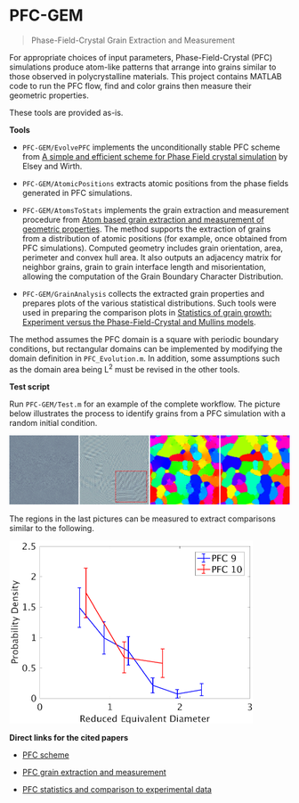 # PFC-GEM

> Phase-Field-Crystal Grain Extraction and Measurement

For appropriate choices of input parameters, Phase-Field-Crystal (PFC) simulations produce atom-like patterns that arrange into grains similar to those observed in polycrystalline materials. This project contains MATLAB code to run the PFC flow, find and color grains then measure their geometric properties.

These tools are provided as-is.


**Tools**
- `PFC-GEM/EvolvePFC` implements the unconditionally stable PFC scheme from [A simple and efficient scheme for Phase Field crystal simulation](https://www.esaim-m2an.org/articles/m2an/abs/2013/05/m2an130074/m2an130074.html) by Elsey and Wirth.

- `PFC-GEM/AtomicPositions` extracts atomic positions from the phase fields generated in PFC simulations.

- `PFC-GEM/AtomsToStats` implements the grain extraction and measurement procedure from [Atom based grain extraction and measurement of geometric properties](https://iopscience.iop.org/article/10.1088/1361-651X/aaa635). The method supports the extraction of grains from a distribution of atomic positions (for example, once obtained from PFC simulations). Computed geometry includes grain orientation, area, perimeter and convex hull area. It also outputs an adjacency matrix for neighbor grains, grain to grain interface length and misorientation, allowing the computation of the Grain Boundary Character Distribution.

- `PFC-GEM/GrainAnalysis` collects the extracted grain properties and prepares plots of the various statistical distributions. Such tools were used in preparing the comparison plots in [Statistics of grain growth: Experiment versus the Phase-Field-Crystal and Mullins models](https://www.sciencedirect.com/science/article/pii/S2589152919300766).

The method assumes the PFC domain is a square with periodic boundary conditions, but rectangular domains can be implemented by modifying the domain definition in `PFC_Evolution.m`. In addition, some assumptions such as the domain area being L<sup>2</sup> must be revised in the other tools.


**Test script**

Run `PFC-GEM/Test.m` for an example of the complete workflow. The picture below illustrates the process to identify grains from a PFC simulation with a random initial condition.

![Workflow](ImFull.png "Workflow")

The regions in the last pictures can be measured to extract comparisons similar to the following.

![GSD](ImStatistics.png "Grain Size Distribution")


**Direct links for the cited papers**
- [PFC scheme](https://www.uni-muenster.de/AMM/num/wirth/files/ElWi12.pdf)

- [PFC grain extraction and measurement](http://www.math.mcgill.ca/rchoksi/pub/grain1.pdf)

- [PFC statistics and comparison to experimental data](http://www.math.mcgill.ca/rchoksi/pub/PFC.pdf)
